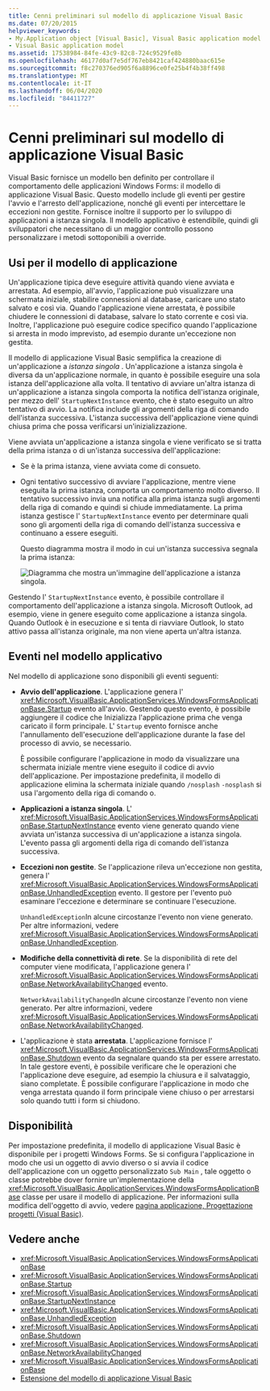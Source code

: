 ```yaml
---
title: Cenni preliminari sul modello di applicazione Visual Basic
ms.date: 07/20/2015
helpviewer_keywords:
- My.Application object [Visual Basic], Visual Basic application model
- Visual Basic application model
ms.assetid: 17538984-84fe-43c9-82c8-724c9529fe8b
ms.openlocfilehash: 46177d0af7e5df767eb8421caf424880baac615e
ms.sourcegitcommit: f8c270376ed905f6a8896ce0fe25b4f4b38ff498
ms.translationtype: MT
ms.contentlocale: it-IT
ms.lasthandoff: 06/04/2020
ms.locfileid: "84411727"
---
```

# <a name="overview-of-the-visual-basic-application-model"></a>Cenni preliminari sul modello di applicazione Visual Basic

Visual Basic fornisce un modello ben definito per controllare il comportamento delle applicazioni Windows Forms: il modello di applicazione Visual Basic. Questo modello include gli eventi per gestire l'avvio e l'arresto dell'applicazione, nonché gli eventi per intercettare le eccezioni non gestite. Fornisce inoltre il supporto per lo sviluppo di applicazioni a istanza singola. Il modello applicativo è estendibile, quindi gli sviluppatori che necessitano di un maggior controllo possono personalizzare i metodi sottoponibili a override.  
  
## <a name="uses-for-the-application-model"></a>Usi per il modello di applicazione  

 Un'applicazione tipica deve eseguire attività quando viene avviata e arrestata. Ad esempio, all'avvio, l'applicazione può visualizzare una schermata iniziale, stabilire connessioni al database, caricare uno stato salvato e così via. Quando l'applicazione viene arrestata, è possibile chiudere le connessioni di database, salvare lo stato corrente e così via. Inoltre, l'applicazione può eseguire codice specifico quando l'applicazione si arresta in modo imprevisto, ad esempio durante un'eccezione non gestita.  
  
 Il modello di applicazione Visual Basic semplifica la creazione di un'applicazione a *istanza singola* . Un'applicazione a istanza singola è diversa da un'applicazione normale, in quanto è possibile eseguire una sola istanza dell'applicazione alla volta. Il tentativo di avviare un'altra istanza di un'applicazione a istanza singola comporta la notifica dell'istanza originale, per mezzo dell' `StartupNextInstance` evento, che è stato eseguito un altro tentativo di avvio. La notifica include gli argomenti della riga di comando dell'istanza successiva. L'istanza successiva dell'applicazione viene quindi chiusa prima che possa verificarsi un'inizializzazione.  
  
 Viene avviata un'applicazione a istanza singola e viene verificato se si tratta della prima istanza o di un'istanza successiva dell'applicazione:  
  
- Se è la prima istanza, viene avviata come di consueto.  
  
- Ogni tentativo successivo di avviare l'applicazione, mentre viene eseguita la prima istanza, comporta un comportamento molto diverso. Il tentativo successivo invia una notifica alla prima istanza sugli argomenti della riga di comando e quindi si chiude immediatamente. La prima istanza gestisce l' `StartupNextInstance` evento per determinare quali sono gli argomenti della riga di comando dell'istanza successiva e continuano a essere eseguiti.  
  
     Questo diagramma mostra il modo in cui un'istanza successiva segnala la prima istanza:  
  
     ![Diagramma che mostra un'immagine dell'applicazione a istanza singola.](./media/overview-of-the-visual-basic-application-model/single-instance-application.gif)  
  
 Gestendo l' `StartupNextInstance` evento, è possibile controllare il comportamento dell'applicazione a istanza singola. Microsoft Outlook, ad esempio, viene in genere eseguito come applicazione a istanza singola. Quando Outlook è in esecuzione e si tenta di riavviare Outlook, lo stato attivo passa all'istanza originale, ma non viene aperta un'altra istanza.  
  
## <a name="events-in-the-application-model"></a>Eventi nel modello applicativo  

 Nel modello di applicazione sono disponibili gli eventi seguenti:  
  
- **Avvio dell'applicazione**. L'applicazione genera l' <xref:Microsoft.VisualBasic.ApplicationServices.WindowsFormsApplicationBase.Startup> evento all'avvio. Gestendo questo evento, è possibile aggiungere il codice che Inizializza l'applicazione prima che venga caricato il form principale. L' `Startup` evento fornisce anche l'annullamento dell'esecuzione dell'applicazione durante la fase del processo di avvio, se necessario.  
  
     È possibile configurare l'applicazione in modo da visualizzare una schermata iniziale mentre viene eseguito il codice di avvio dell'applicazione. Per impostazione predefinita, il modello di applicazione elimina la schermata iniziale quando `/nosplash` `-nosplash` si usa l'argomento della riga di comando o.  
  
- **Applicazioni a istanza singola**. L' <xref:Microsoft.VisualBasic.ApplicationServices.WindowsFormsApplicationBase.StartupNextInstance> evento viene generato quando viene avviata un'istanza successiva di un'applicazione a istanza singola. L'evento passa gli argomenti della riga di comando dell'istanza successiva.  
  
- **Eccezioni non gestite**. Se l'applicazione rileva un'eccezione non gestita, genera l' <xref:Microsoft.VisualBasic.ApplicationServices.WindowsFormsApplicationBase.UnhandledException> evento. Il gestore per l'evento può esaminare l'eccezione e determinare se continuare l'esecuzione.  
  
     `UnhandledException`In alcune circostanze l'evento non viene generato. Per altre informazioni, vedere <xref:Microsoft.VisualBasic.ApplicationServices.WindowsFormsApplicationBase.UnhandledException>.  
  
- **Modifiche della connettività di rete**. Se la disponibilità di rete del computer viene modificata, l'applicazione genera l' <xref:Microsoft.VisualBasic.ApplicationServices.WindowsFormsApplicationBase.NetworkAvailabilityChanged> evento.  
  
     `NetworkAvailabilityChanged`In alcune circostanze l'evento non viene generato. Per altre informazioni, vedere <xref:Microsoft.VisualBasic.ApplicationServices.WindowsFormsApplicationBase.NetworkAvailabilityChanged>.  
  
- L'applicazione è stata **arrestata**. L'applicazione fornisce l' <xref:Microsoft.VisualBasic.ApplicationServices.WindowsFormsApplicationBase.Shutdown> evento da segnalare quando sta per essere arrestato. In tale gestore eventi, è possibile verificare che le operazioni che l'applicazione deve eseguire, ad esempio la chiusura e il salvataggio, siano completate. È possibile configurare l'applicazione in modo che venga arrestata quando il form principale viene chiuso o per arrestarsi solo quando tutti i form si chiudono.  
  
## <a name="availability"></a>Disponibilità  

 Per impostazione predefinita, il modello di applicazione Visual Basic è disponibile per i progetti Windows Forms. Se si configura l'applicazione in modo che usi un oggetto di avvio diverso o si avvia il codice dell'applicazione con un oggetto personalizzato `Sub Main` , tale oggetto o classe potrebbe dover fornire un'implementazione della <xref:Microsoft.VisualBasic.ApplicationServices.WindowsFormsApplicationBase> classe per usare il modello di applicazione. Per informazioni sulla modifica dell'oggetto di avvio, vedere [pagina applicazione, Progettazione progetti (Visual Basic)](/visualstudio/ide/reference/application-page-project-designer-visual-basic).  
  
## <a name="see-also"></a>Vedere anche

- <xref:Microsoft.VisualBasic.ApplicationServices.WindowsFormsApplicationBase>
- <xref:Microsoft.VisualBasic.ApplicationServices.WindowsFormsApplicationBase.Startup>
- <xref:Microsoft.VisualBasic.ApplicationServices.WindowsFormsApplicationBase.StartupNextInstance>
- <xref:Microsoft.VisualBasic.ApplicationServices.WindowsFormsApplicationBase.UnhandledException>
- <xref:Microsoft.VisualBasic.ApplicationServices.WindowsFormsApplicationBase.Shutdown>
- <xref:Microsoft.VisualBasic.ApplicationServices.WindowsFormsApplicationBase.NetworkAvailabilityChanged>
- <xref:Microsoft.VisualBasic.ApplicationServices.WindowsFormsApplicationBase>
- [Estensione del modello di applicazione Visual Basic](../customizing-extending-my/extending-the-visual-basic-application-model.md)
